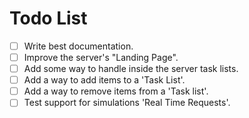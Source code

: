 # Todo List

- [ ] Write best documentation.
- [ ] Improve the server's "Landing Page".
- [ ] Add some way to handle inside the server task lists.
- [ ] Add a way to add items to a 'Task List'.
- [ ] Add a way to remove items from a 'Task list'.
- [ ] Test support for simulations 'Real Time Requests'.
